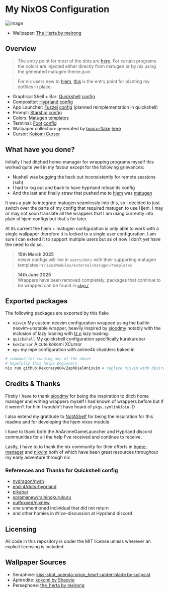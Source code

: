 # My NixOS Configuration
![image](https://github.com/user-attachments/assets/e5cedaf6-b2d1-42d6-9519-d05580424a83)
- Wallpaper: [The Herta by meirong](https://www.pixiv.net/artworks/126270092)

## Overview
> The entry point for *most* of the dots are [here](users/dots). For certain
programs the colors are injected either directly from matugen or by nix using
the generated matugen theme.json
 
> For nix users new to [hjem](https://github.com/feel-co/hjem),
[this](users/rexies.nix) is the entry point for planting my dotfiles in place.

- Graphical Shell + Bar: [Quickshell](https://quickshell.outfoxxed.me/) [config](users/dots/quickshell/kurukurubar)
- Compositor: [Hyprland](https://hyprland.org/) [config](users/dots/hyprland/)
- App Launcher: [Fuzzel](https://codeberg.org/dnkl/fuzzel) [config](users/dots/fuzzel/fuzzel.ini) (planned reimplementation in quickshell)
- Prompt: [Starship](https://starship.rs/) [config](users/dots/starship/starship.toml)
- Colors: [Matugen](https://github.com/InioX/matugen) [templates](nixosModules/external/matugen/templates/)
- Terminal: [Foot](https://codeberg.org/dnkl/foot) [config](users/dots/foot/foot.ini)
- Wallpaper collection: generated by [booru-flake](https://github.com/Rexcrazy804/booru-flake) [here](nixosModules/programs/booru-flake/preview.md)
- Cursor: [Kokomi Cursor](https://www.pling.com/p/2167734/)



## What have you done?
Initially I had ditched home-manager for wrapping programs myself
this worked quite well in my favour except for the following grievances:
- Nushell was bugging the heck out inconsistently for remote sessions (ssh)
- I had to log out and back to have hyprland reload its config
- And the last and finally straw that pushed me to [hjem](https://github.com/feel-co/hjem) was [matugen](https://github.com/InioX/matugen)

It was a pain to integrate matugen seamlessly into this, so I decided to just
switch over the parts of my config that required matugen to use Hjem. I may or
may not soon translate all the wrappers that I am using currently into plain ol
hjem configs but that's for later. 

At its current the hjem + matugen configuration is only able to work with a
single wallpaper therefore it is locked to a single user configuration. I am
sure I can extend it to support multiple users but as of now I don't yet have
the need to do so.

> **15th March 2025**<br>
> newer configs will live in `users/dots` with their
> supporting matugen templates in `nixosModules/external/matugen/templates`

> **14th June 2025**<br>
> Wrappers have been removed completely, packages that
> continue to be wrapped can be found in [`pkgs/`](pkgs/)

## Exported packages
The following packages are exported by this flake

- `nixvim` My custom neovim configuration wrapped using the builtin neovim-unstable wrapper, heavily inspired by [sioodmy](https://github.com/sioodmy) notably with the inclusion of lazy loading with [lz.n](https://github.com/nvim-neorocks/lz.n) lazy loading.
- `quickshell` My quickshell configuration specifically kurukurubar
- `kokCursor` A cute kokomi XCursor
- `mpv` my mpv configuration with anime4k shadders baked in

```bash
# command for running any of the above 
# hopefully this helps beginners
nix run github:Rexcrazy804/Zaphkiel#nixvim # replace nixvim with desired package
```

## Credits & Thanks
Firstly I have to thank [sioodmy](https://github.com/sioodmy) for being the
inspiration to ditch home manager and writing wrappers myself I had known of
wrappers before but if it weren't for him I wouldn't have heard of
`pkgs.symlinkJoin` :D

I also extend my gratitude to [NotAShelf](https://github.com/NotAShelf) for
being the inspiration for this readme and for developing the hjem nixos
module 

I have to thank both the AnAnimeGameLauncher and Hyprland discord communities
for all the help I've received and continue to receive.

Lastly, I have to to thank the nix community for their efforts in
[home-manager](https://github.com/nix-community/home-manager) and
[nixvim](https://github.com/nix-community/nixvim) both of which have been great
resources throughout my early adventure through nix

### References and Thanks for Quickshell config
- [nydragon/nysh](https://github.com/nydragon/nysh)
- [end-4/dots-hyprland](https://github.com/end-4/dots-hyprland/tree/ii-qs/.config/quickshell)
- [pikabar](https://git.pika-os.com/wm-packages/pikabar/src/branch/main/pikabar/usr/share/pikabar)
- [soramanew/rainingkurukuru](https://github.com/soramanew/rainingkuru)
- [outfoxxed/nixnew](https://git.outfoxxed.me/outfoxxed/nixnew/src/branch/master/modules/user/modules/quickshell)
- one unmentioned individual that did not return
- and other homies in #rice-discussion at Hyprland discord

## Licensing
All code in this repository is under the MIT license unless wherever an
explicit licensing is included.

## Wallpaper Sources
- Seraphine: [kiss-shot_acerola-orion_heart-under-blade by solipsist](https://cdn.donmai.us/original/13/b5/13b535bca2ae23fe7f30c7e5c136abf6.jpg)
- Aphrodite: [kokomi by Shaovie](https://www.pixiv.net/en/artworks/116824847)
- Persephone: [the_herta by meirong](https://www.pixiv.net/artworks/126270092)
